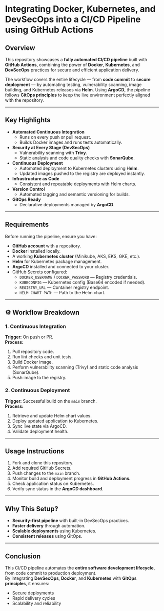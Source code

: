 #  Integrating Docker, Kubernetes, and DevSecOps into a CI/CD Pipeline using GitHub Actions

## Overview
This repository showcases a **fully automated CI/CD pipeline** built with **GitHub Actions**, combining the power of **Docker**, **Kubernetes**, and **DevSecOps** practices for secure and efficient application delivery.

The workflow covers the entire lifecycle — from **code commit** to **secure deployment** — by automating testing, vulnerability scanning, image building, and Kubernetes releases via **Helm**. Using **ArgoCD**, the pipeline follows **GitOps principles** to keep the live environment perfectly aligned with the repository.

---

##  Key Highlights
- **Automated Continuous Integration**
  - Runs on every push or pull request.
  - Builds Docker images and runs tests automatically.
- **Security at Every Stage (DevSecOps)**
  - Vulnerability scanning with **Trivy**.
  - Static analysis and code quality checks with **SonarQube**.
- **Continuous Deployment**
  - Automated deployment to Kubernetes clusters using **Helm**.
  - Updated images pushed to the registry are deployed instantly.
- **Infrastructure as Code**
  - Consistent and repeatable deployments with Helm charts.
- **Version Control**
  - Automated tagging and semantic versioning for builds.
- **GitOps Ready**
  - Declarative deployments managed by **ArgoCD**.

---

##  Requirements
Before running the pipeline, ensure you have:

- **GitHub account** with a repository.
- **Docker** installed locally.
- A working **Kubernetes cluster** (Minikube, AKS, EKS, GKE, etc.).
- **Helm** for Kubernetes package management.
- **ArgoCD** installed and connected to your cluster.
- GitHub Secrets configured:
  - `DOCKER_USERNAME` / `DOCKER_PASSWORD` — Registry credentials.
  - `KUBECONFIG` — Kubernetes config (Base64 encoded if needed).
  - `REGISTRY_URL` — Container registry endpoint.
  - `HELM_CHART_PATH` — Path to the Helm chart.

---

## ⚙ Workflow Breakdown

### **1️. Continuous Integration**
**Trigger:** On push or PR.  
**Process:**
1. Pull repository code.
2. Run lint checks and unit tests.
3. Build Docker image.
4. Perform vulnerability scanning (Trivy) and static code analysis (SonarQube).
5. Push image to the registry.

### **2️. Continuous Deployment**
**Trigger:** Successful build on the `main` branch.  
**Process:**
1. Retrieve and update Helm chart values.
2. Deploy updated application to Kubernetes.
3. Sync live state via ArgoCD.
4. Validate deployment health.

---

##  Usage Instructions
1. Fork and clone this repository.
2. Add required GitHub Secrets.
3. Push changes to the `main` branch.
4. Monitor build and deployment progress in **GitHub Actions**.
5. Check application status on Kubernetes.
6. Verify sync status in the **ArgoCD dashboard**.

---

##  Why This Setup?
- **Security-first pipeline** with built-in DevSecOps practices.
- **Faster delivery** through automation.
- **Scalable deployments** using Kubernetes.
- **Consistent releases** using GitOps.
  
---

##  Conclusion
This CI/CD pipeline automates the **entire software development lifecycle**, from code commit to production deployment.  
By integrating **DevSecOps**, **Docker**, and **Kubernetes** with **GitOps principles**, it ensures:
- Secure deployments
- Rapid delivery cycles
- Scalability and reliability
